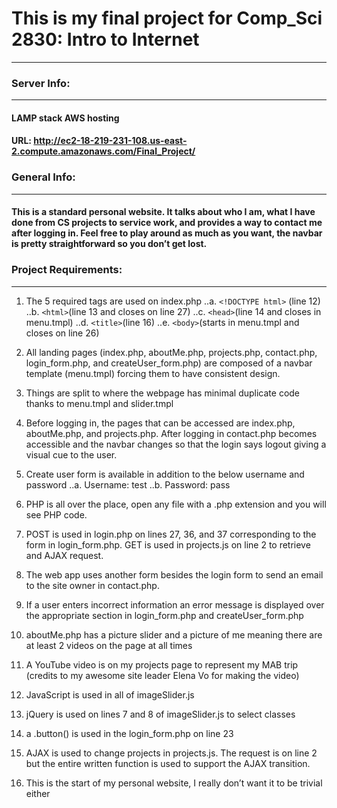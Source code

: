 # This is my final project for Comp_Sci 2830: Intro to Internet
----------------------------------------------------------------
### Server Info:
--------------------
#### LAMP stack AWS hosting
#### URL: http://ec2-18-219-231-108.us-east-2.compute.amazonaws.com/Final_Project/

### General Info:
--------------------
#### This is a standard personal website. It talks about who I am, what I have done from CS projects to service work, and provides a way to contact me after logging in. Feel free to play around as much as you want, the navbar is pretty straightforward so you don’t get lost. 

### Project Requirements:
---------------------------
1.	The 5 required tags are used on index.php 
    ..a.	```<!DOCTYPE html>``` (line 12)
    ..b.	```<html>```(line 13 and closes on line 27)
    ..c.	```<head>```(line 14 and closes in menu.tmpl)
    ..d.	```<title>```(line 16)
    ..e.	```<body>```(starts in menu.tmpl and closes on line 26)

2.	All landing pages (index.php, aboutMe.php, projects.php, contact.php, login_form.php, and createUser_form.php) are composed of a navbar template (menu.tmpl) forcing them to have consistent design.

3.	Things are split to where the webpage has minimal duplicate code thanks to menu.tmpl and slider.tmpl

4.	Before logging in, the pages that can be accessed are index.php, aboutMe.php, and projects.php. After logging in contact.php becomes accessible and the navbar changes so that the login says logout giving a visual cue to the user.

5.	Create user form is available in addition to the below username and password
    ..a.	Username: test
    ..b.	Password: pass

6.	PHP is all over the place, open any file with a .php extension and you will see PHP code.

7.	POST is used in login.php on lines 27, 36, and 37 corresponding to the form in login_form.php. GET is used in projects.js on line 2 to retrieve and AJAX request.

8.	The web app uses another form besides the login form to send an email to the site owner in contact.php.

9.	If a user enters incorrect information an error message is displayed over the appropriate section in login_form.php and createUser_form.php

10.	aboutMe.php has a picture slider and a picture of me meaning there are at least 2 videos on the page at all times 

11.	A YouTube video is on my projects page to represent my MAB trip (credits to my awesome site leader Elena Vo for making the video)

12.	JavaScript is used in all of imageSlider.js

13.	jQuery is used on lines 7 and 8 of imageSlider.js to select classes

14.	a .button() is used in the login_form.php on line 23

15.	AJAX is used to change projects in projects.js. The request is on line 2 but the entire written function is used to support the AJAX transition. 

16.	This is the start of my personal website, I really don’t want it to be trivial either

